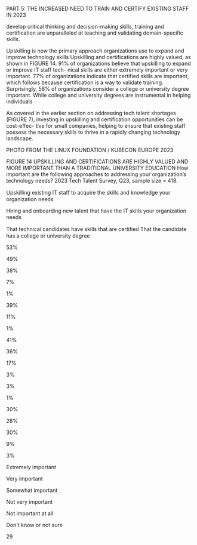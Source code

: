 PART 5: THE INCREASED NEED TO TRAIN AND CERTIFY EXISTING STAFF IN 2023


develop critical thinking and decision-making 
skills, training and certification are unparalleled at 
teaching and validating domain-specific skills.


Upskilling is now the primary approach organizations 
use to expand and improve technology skills 
Upskilling and certifications are highly valued, as 
shown in FIGURE 14. 91% of organizations believe 
that upskilling to expand or improve IT staff tech-
nical skills are either extremely important or very 
important. 77% of organizations indicate that 
certified skills are important, which follows because 
certification is a way to validate training. Surprisingly, 
58% of organizations consider a college or university 
degree important. While college and university 
degrees are instrumental in helping individuals 


As covered in the earlier section on addressing tech 
talent shortages (FIGURE 7), investing in upskilling 
and certification opportunities can be cost-effec-
tive for small companies, helping to ensure that 
existing staff possess the necessary skills to thrive in 
a rapidly changing technology landscape.


PHOTO FROM THE LINUX FOUNDATION / KUBECON EUROPE 2023


FIGURE 14 
UPSKILLING AND CERTIFICATIONS ARE HIGHLY VALUED AND  
MORE IMPORTANT THAN A TRADITIONAL UNIVERSITY EDUCATION
How important are the following approaches to addressing your organization’s technology needs? 
2023 Tech Talent Survey, Q23, sample size = 418.


Upskilling existing IT staﬀ to
acquire the skills and knowledge
your organization needs


Hiring and onboarding
new talent that have the IT
skills your organization needs


That technical candidates have
skills that are certiﬁed
That the candidate has a
college or university degree


53%


49%


38%


7%


1%


39%


11%


1%


41%


36%


17%


3%


3%


1%


30%


28%


30%


9%


3%


Extremely important


Very important


Somewhat important


Not very important


Not important at all


Don't know or not sure


 29


